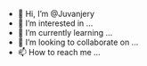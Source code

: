 - 👋 Hi, I’m @Juvanjery
- 👀 I’m interested in ...
- 🌱 I’m currently learning ...
- 💞️ I’m looking to collaborate on ...
- 📫 How to reach me ...

<!---
Juvanjery/Juvanjery is a ✨ special ✨ repository because its `README.md` (this file) appears on your GitHub profile.
You can click the Preview link to take a look at your changes.
--->
